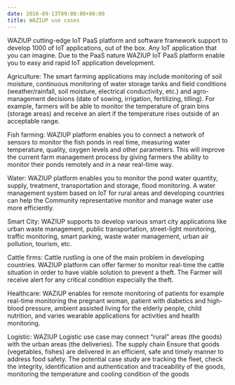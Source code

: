 ```yaml
---
date: 2016-09-13T09:00:00+00:00
title: WAZIUP use cases
---
```


WAZIUP cutting-edge IoT PaaS platform and software framework support to develop 1000 of IoT applications, out of the box. Any IoT application that you can imagine. Due to the PaaS nature WAZIUP IoT PaaS platform enable you to easy and rapid IoT application development.  
 
Agriculture: The smart farming applications may include monitoring of soil moisture, continuous monitoring of water storage tanks and field conditions (weather/rainfall, soil moisture, electrical conductivity, etc.) and agro-management decisions (date of sowing, irrigation, fertilizing, tilling). For example, farmers will be able to monitor the temperature of grain bins (storage areas) and receive an alert if the temperature rises outside of an acceptable range. 

Fish farming: WAZIUP platform enables you to connect a network of sensors to monitor the fish ponds in real time, measuring water temperature, quality, oxygen levels and other parameters. This will improve the current farm management process by giving farmers the ability to monitor their ponds remotely and in a near real-time way. 

Water: WAZIUP platform enables you to monitor the pond water quantity, supply, treatment, transportation and storage, flood monitoring. A water management system based on IoT for rural areas and developing countries can help the Community representative monitor and manage water use more efficiently.

Smart City: WAZIUP supports to develop various smart city applications like urban waste management, public transportation, street-light monitoring, traffic monitoring, smart parking, waste water management, urban air pollution, tourism, etc. 

Cattle firms: Cattle rustling is one of the main problem in developing countries. WAZIUP platform can offer farmer to monitor real-time the cattle situation in order to have viable solution to prevent a theft. The Farmer will receive alert for any critical condition especially the theft. 

Healthcare: WAZIUP enables for remote monitoring of patients for example real-time monitoring the pregnant woman, patient with diabetics and high-blood pressure, ambient assisted living for the elderly people, child nutrition, and varies wearable applications for activities and health monitoring. 

Logistic: WAZIUP Logistic use case may connect “rural” areas (the goods) with the urban areas (the deliveries). The supply chain Ensure that goods (vegetables, fishes) are delivered in an efficient, safe and timely manner to address food safety. The potential case study are tracking the fleet, check the integrity, identification and authentication and traceability of the goods, monitoring the temperature and cooling condition of the goods 


